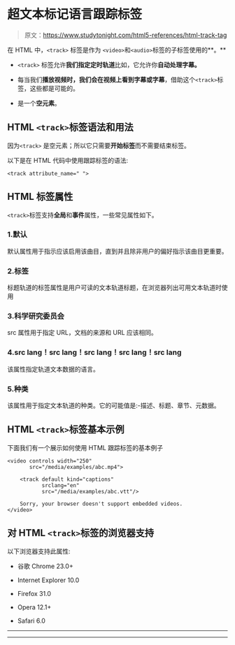 # 超文本标记语言跟踪标签

> 原文：<https://www.studytonight.com/html5-references/html-track-tag>

在 HTML 中，`<track>` 标签是作为 `<video>`和`<audio>`标签的子标签使用的**。**

*   `<track>` 标签允许**我们指定定时轨道**比如，它允许你**自动处理字幕。**

*   每当我们**播放视频时，我们会在视频上看到字幕或字幕**，借助这个`<track>`标签，这些都是可能的。

*   是一个**空元素**。

## HTML `<track>`标签语法和用法

因为`<track>` 是空元素；所以它只需要**开始标签**而不需要结束标签。

以下是在 HTML 代码中使用跟踪标签的语法:

```
<track attribute_name=" ">
```

## HTML <track>标签属性

`<track>`标签支持**全局**和**事件**属性，一些常见属性如下。

### 1.默认

默认属性用于指示应该启用该曲目，直到并且除非用户的偏好指示该曲目更重要。

### 2.标签

标题轨道的标签属性是用户可读的文本轨道标题，在浏览器列出可用文本轨道时使用

### 3.科学研究委员会

src 属性用于指定 URL，文档的来源和 URL 应该相同。

### 4.src lang！src lang！src lang！src lang！src lang

该属性指定轨道文本数据的语言。

### 5.种类

该属性用于指定文本轨道的种类。它的可能值是:-描述、标题、章节、元数据。

## HTML `<track>`标签基本示例

下面我们有一个展示如何使用 HTML 跟踪标签的基本例子

```
<video controls width="250"
       src="/media/examples/abc.mp4">

    <track default kind="captions"
           srclang="en"
           src="/media/examples/abc.vtt"/>

    Sorry, your browser doesn't support embedded videos.
</video> 
```

## 对 HTML `<track>`标签的浏览器支持

以下浏览器支持此属性:

*   谷歌 Chrome 23.0+

*   Internet Explorer 10.0

*   Firefox 31.0

*   Opera 12.1+

*   Safari 6.0

* * *

* * *